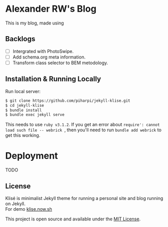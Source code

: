 # Alexander RW's Blog

This is my blog, made using 

## Backlogs

- [ ] Intergrated with PhotoSwipe.
- [ ] Add schema.org meta information.
- [ ] Transform class selector to BEM metodology.

## Installation & Running Locally

Run local server:

```bash
$ git clone https://github.com/piharpi/jekyll-klise.git
$ cd jekyll-klise
$ bundle install
$ bundle exec jekyll serve
```

This needs to use `ruby v3.1.2`. If you get an error about `require': cannot load such file -- webrick `, then you'll need to run `bundle add webrick` to get this working.

# Deployment

TODO

## License
Klisé is minimalist Jekyll theme for running a personal site and blog running on Jekyll.<br>
For demo <a href="https://klise.now.sh" target="_blank" rel="noopener">klise.now.sh</a>

This project is open source and available under the [MIT License](LICENSE).
